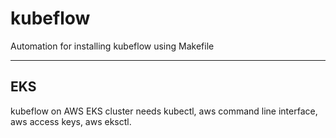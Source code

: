 # kubeflow

Automation for installing kubeflow using Makefile

---
## EKS

kubeflow on AWS EKS cluster needs kubectl, aws command line interface, aws access keys, aws eksctl.
